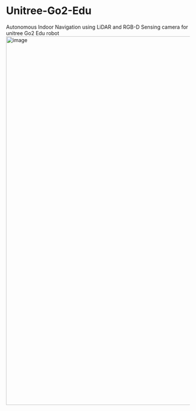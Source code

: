 # Unitree-Go2-Edu
Autonomous Indoor Navigation using LiDAR and RGB-D Sensing camera for unitree Go2 Edu robot
<img width="1848" height="1009" alt="image" src="https://github.com/user-attachments/assets/ff1794a4-79e3-4dde-a389-04594285f9b5" />
